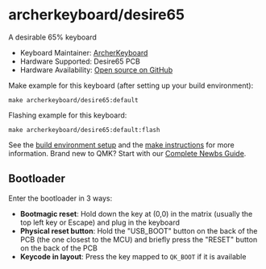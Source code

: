 # archerkeyboard/desire65

A desirable 65% keyboard

* Keyboard Maintainer: [ArcherKeyboard](https://github.com/akyp)
* Hardware Supported: Desire65 PCB
* Hardware Availability: [Open source on GitHub](https://github.com/akyp/desire65-pcb)

Make example for this keyboard (after setting up your build environment):

    make archerkeyboard/desire65:default

Flashing example for this keyboard:

    make archerkeyboard/desire65:default:flash

See the [build environment setup](https://docs.qmk.fm/#/getting_started_build_tools) and the [make instructions](https://docs.qmk.fm/#/getting_started_make_guide) for more information. Brand new to QMK? Start with our [Complete Newbs Guide](https://docs.qmk.fm/#/newbs).

## Bootloader

Enter the bootloader in 3 ways:

* **Bootmagic reset**: Hold down the key at (0,0) in the matrix (usually the top left key or Escape) and plug in the keyboard
* **Physical reset button**: Hold the "USB_BOOT" button on the back of the PCB (the one closest to the MCU) and briefly press the "RESET" button on the back of the PCB
* **Keycode in layout**: Press the key mapped to `QK_BOOT` if it is available